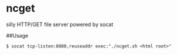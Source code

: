 # ncget
silly HTTP/GET file server powered by socat

##Usage
```
$ socat tcp-listen:8080,reuseaddr exec:"./ncget.sh <html root>"
```
